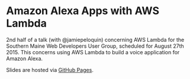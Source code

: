 # Amazon Alexa Apps with AWS Lambda

2nd half of a talk (with @jamiepeloquin) concerning AWS Lambda for the Southern Maine Web Developers User Group, scheduled for August 27th 2015. This concerns using AWS Lambda to build a voice application for Amazon Alexa.

Slides are hosted via [GitHub Pages](http://tleen.github.io/somewww-talk-lambda-alexa).
